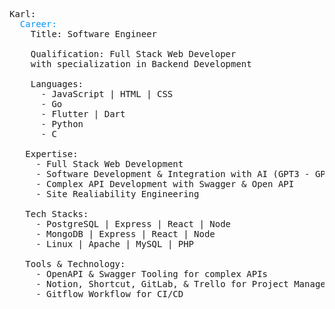 
<pre><span class="pl-ent">Karl</span>:
  <span class="pl-ent" style="color: #0095f9;">Career:</span>
    <span class="pl-ent">Title: </span><span class="pl-s">Software Engineer</span>
    
    <span class="pl-ent">Qualification: </span><span class="pl-s">Full Stack Web Developer 
    with specialization in Backend Development</span>
    
    <span class="pl-ent">Languages:</span>
      - <span class="pl-s">JavaScript | HTML | CSS</span>
      - <span class="pl-s">Go</span>
      - <span class="pl-s">Flutter | Dart</span>
      - <span class="pl-s">Python</span>
      - <span class="pl-s">C</span>

   <span class="pl-ent">Expertise:</span>
     - <span class="pl-s">Full Stack Web Development</span>
     - <span class="pl-s">Software Development & Integration with AI (GPT3 - GPT4)</span>
     - <span class="pl-s">Complex API Development with Swagger & Open API</span>
     - <span class="pl-s">Site Realiability Engineering</span>
     
   <span class="pl-ent">Tech Stacks:</span>
     - <span class="pl-s">PostgreSQL | Express | React | Node</span>
     - <span class="pl-s">MongoDB | Express | React | Node</span>
     - <span class="pl-s">Linux | Apache | MySQL | PHP</span>
   
   <span class="pl-ent">Tools & Technology:</span>
     - <span class="pl-s">OpenAPI & Swagger Tooling for complex APIs</span>
     - <span class="pl-s">Notion, Shortcut, GitLab, & Trello for Project Management</span>
     - <span class="pl-s">Gitflow Workflow for CI/CD</span>
